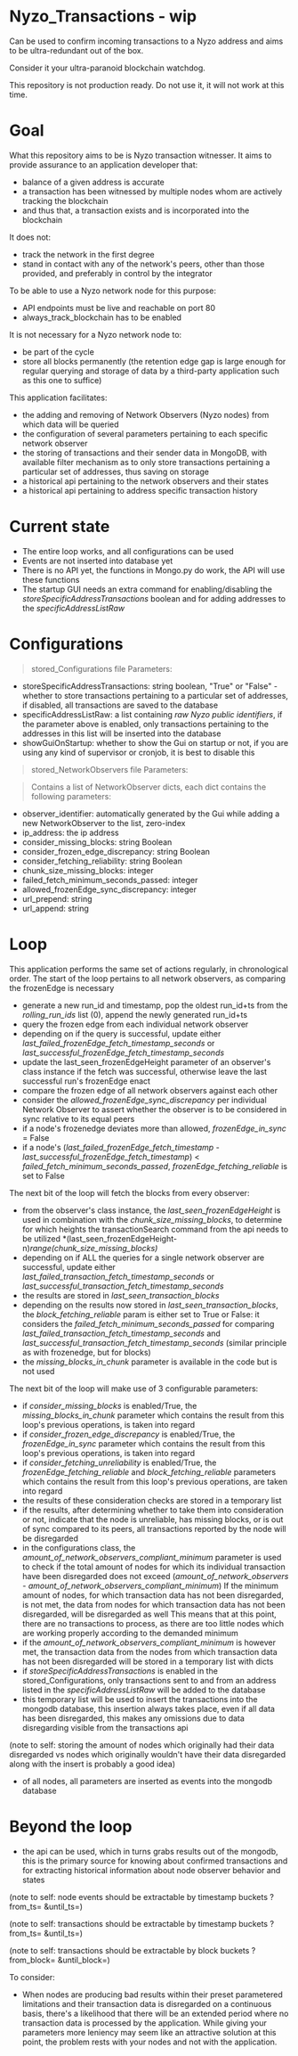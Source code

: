 # Nyzo_Transactions - wip
 Can be used to confirm incoming transactions to a Nyzo address and aims to be ultra-redundant out of the box.
 
 Consider it your ultra-paranoid blockchain watchdog.
 
 This repository is not production ready. Do not use it, it will not work at this time.

# Goal
What this repository aims to be is Nyzo transaction witnesser.
It aims to provide assurance to an application developer that:
- balance of a given address is accurate
- a transaction has been witnessed by multiple nodes whom are actively tracking the blockchain
- and thus that, a transaction exists and is incorporated into the blockchain

It does not:
- track the network in the first degree
- stand in contact with any of the network's peers, other than
those provided, and preferably in control by the integrator

To be able to use a Nyzo network node for this purpose:
- API endpoints must be live and reachable on port 80
- always_track_blockchain has to be enabled

It is not necessary for a Nyzo network node to:
- be part of the cycle
- store all blocks permanently (the retention edge gap is large enough for regular querying and storage of data by a third-party application such as this one to suffice)

This application facilitates:
- the adding and removing of Network Observers (Nyzo nodes) from which data will be queried
- the configuration of several parameters pertaining to each specific network observer
- the storing of transactions and their sender data in MongoDB, with available filter mechanism as to only store transactions pertaining a particular set of addresses, thus saving on storage
- a historical api pertaining to the network observers and their states
- a historical api pertaining to address specific transaction history

# Current state
- The entire loop works, and all configurations can be used
- Events are not inserted into database yet
- There is no API yet, the functions in Mongo.py do work, the API will use these functions
- The startup GUI needs an extra command for enabling/disabling the *storeSpecificAddressTransactions* boolean and for adding addresses to the *specificAddressListRaw*

# Configurations
> stored_Configurations file Parameters:
- storeSpecificAddressTransactions: string boolean, "True" or "False" - whether to store transactions pertaining to a particular set of addresses, if disabled, all transactions are saved to the database
- specificAddressListRaw: a list containing *raw Nyzo public identifiers*, if the parameter above is enabled, only transactions pertaining to the addresses in this list will be inserted into the database
- showGuiOnStartup: whether to show the Gui on startup or not, if you are using any kind of supervisor or cronjob, it is best to disable this

> stored_NetworkObservers file Parameters:

> Contains a list of NetworkObserver dicts, each dict contains the following parameters:
- observer_identifier: automatically generated by the Gui while adding a new NetworkObserver to the list, zero-index
- ip_address: the ip address
- consider_missing_blocks: string Boolean
- consider_frozen_edge_discrepancy: string Boolean
- consider_fetching_reliability: string Boolean
- chunk_size_missing_blocks: integer
- failed_fetch_minimum_seconds_passed: integer
- allowed_frozenEdge_sync_discrepancy: integer
- url_prepend: string
- url_append: string

# Loop
This application performs the same set of actions regularly, in chronological order.
The start of the loop pertains to all network observers, as comparing the frozenEdge is necessary
- generate a new run_id and timestamp, pop the oldest run_id+ts from the *rolling_run_ids* list (0), append the newly generated run_id+ts
- query the frozen edge from each individual network observer
- depending on if the query is successful, update either *last_failed_frozenEdge_fetch_timestamp_seconds* or *last_successful_frozenEdge_fetch_timestamp_seconds*
- update the last_seen_frozenEdgeHeight parameter of an observer's class instance if the fetch was successful, otherwise leave the last successful run's frozenEdge enact
- compare the frozen edge of all network observers against each other
- consider the *allowed_frozenEdge_sync_discrepancy* per individual Network Observer to assert whether the observer is to be considered in sync relative to its equal peers
- if a node's frozenedge deviates more than allowed, *frozenEdge_in_sync* = False
- if a node's (*last_failed_frozenEdge_fetch_timestamp* - *last_successful_frozenEdge_fetch_timestamp*) < *failed_fetch_minimum_seconds_passed*,
*frozenEdge_fetching_reliable* is set to False


The next bit of the loop will fetch the blocks from every observer:
- from the observer's class instance, the *last_seen_frozenEdgeHeight* is used in combination with
the *chunk_size_missing_blocks*, to determine for which heights the transactionSearch command from the api
needs to be utilized *(last_seen_frozenEdgeHeight-n)*range(chunk_size_missing_blocks)*
- depending on if ALL the queries for a single network observer are successful, update either *last_failed_transaction_fetch_timestamp_seconds* or *last_successful_transaction_fetch_timestamp_seconds*
- the results are stored in *last_seen_transaction_blocks*
- depending on the results now stored in *last_seen_transaction_blocks*, the *block_fetching_reliable* param is either set to True or False:
it considers the *failed_fetch_minimum_seconds_passed* for comparing *last_failed_transaction_fetch_timestamp_seconds* and *last_successful_transaction_fetch_timestamp_seconds* (similar principle as with frozenedge, but for blocks)
- the *missing_blocks_in_chunk* parameter is available in the code but is not used


The next bit of the loop will make use of 3 configurable parameters:
- if *consider_missing_blocks* is enabled/True, the *missing_blocks_in_chunk* parameter which contains
the result from this loop's previous operations, is taken into regard
- if *consider_frozen_edge_discrepancy* is enabled/True, the *frozenEdge_in_sync* parameter which contains
the result from this loop's previous operations, is taken into regard
- if *consider_fetching_unreliability* is enabled/True, the *frozenEdge_fetching_reliable* and *block_fetching_reliable* parameters which contains
the result from this loop's previous operations, are taken into regard
- the results of these consideration checks are stored in a temporary list
- if the results, after determining whether to take them into consideration or not,
indicate that the node is unreliable, has missing blocks, or is out of sync compared to its peers, all transactions reported
by the node will be disregarded
- in the configurations class, the *amount_of_network_observers_compliant_minimum* parameter is used to check if the total amount of nodes for which
its individual transaction have been disregarded does not exceed (*amount_of_network_observers* - *amount_of_network_observers_compliant_minimum*)
If the minimum amount of nodes, for which transaction data has not been disregarded, is not met, the data from nodes for which
transaction data has not been disregarded, will be disregarded as well
This means that at this point, there are no transactions to process, as there are too little nodes which are working properly according to the demanded minimum
- if the *amount_of_network_observers_compliant_minimum* is however met, the transaction data from the nodes from which transaction data has not been disregarded
will be stored in a temporary list with dicts
- if *storeSpecificAddressTransactions* is enabled in the stored_Configurations, only transactions sent to and from an address listed in the *specificAddressListRaw* will be added to the database
- this temporary list will be used to insert the transactions into the mongodb database, this insertion always takes place,
even if all data has been disregarded, this makes any omissions due to data disregarding visible from the transactions api

(note to self: storing the amount of nodes which originally had their data disregarded vs nodes which originally wouldn't have their data disregarded along with the insert is probably a good idea)
- of all nodes, all parameters are inserted as events into the mongodb database

# Beyond the loop
- the api can be used, which in turns grabs results out of the mongodb, this is the primary source for knowing about confirmed transactions
and for extracting historical information about node observer behavior and states

(note to self: node events should be extractable by timestamp buckets ?from_ts= &until_ts=)

(note to self: transactions should be extractable by timestamp buckets ?from_ts= &until_ts=)

(note to self: transactions should be extractable by block buckets ?from_block= &until_block=)

To consider:
- When nodes are producing bad results within their preset parametered limitations and their transaction data is disregarded on a 
continuous basis, there's a likelihood that there will be an extended period where no transaction data is processed by the application. While giving your parameters more leniency may seem like an attractive solution at this point, the problem rests with your nodes and not with the application.









 


